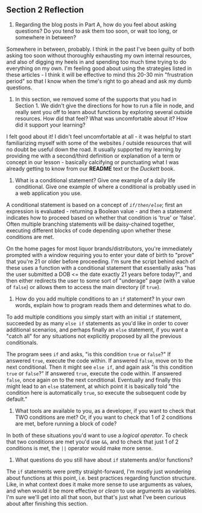 ## Section 2 Reflection

1. Regarding the blog posts in Part A, how do you feel about asking questions? Do you tend to ask them too soon, or wait too long, or somewhere in between?

Somewhere in between, probably.  I think in the past I've been guilty of both asking too soon without thoroughly exhausting my own internal resources, and also of digging my heels in and spending too much time trying to do everything on my own.  I'm feeling good about using the strategies listed in these articles - I think it will be effective to mind this 20-30 min "frustration period" so that I know when the time's right to go ahead and ask my dumb questions.   

1. In this section, we removed some of the supports that you had in Section 1. We didn't give the directions for how to run a file in node, and really sent you off to learn about functions by exploring several outside resources. How did that feel? What was uncomfortable about it? How did it support your learning?

I felt good about it!  I didn't feel uncomfortable at all - it was helpful to start familiarizing myself with some of the websites / outside resources that will no doubt be useful down the road.  It usually supported my learning by providing me with a second/third definition or explanation of a term or concept in our lesson - basically calcifying or punctuating what I was already getting to know from our **README** text or the *Duckett* book.  

1. What is a conditional statement? Give one example of a daily life conditional. Give one example of where a conditional is probably used in a web application you use.

A conditional statement is based on a concept of *`if/then/else`*; first an expression is evaluated - returning a Boolean value - and then a statement indicates how to proceed based on whether that condition is 'true' or 'false'.  Often multiple branching statements will be daisy-chained together, executing different blocks of code depending upon whether these conditions are met.

On the home pages for most liquor brands/distributors, you're immediately prompted with a window requiring you to enter your date of birth to "prove" that you're 21 or older before proceeding.  I'm sure the script behind each of these uses a function with a conditional statement that essentially asks "has the user submitted a DOB <= the date exactly 21 years before today?", and then either redirects the user to some sort of "underage" page (with a value of `false`) or allows them to access the main directory (if `true`).

1. How do you add multiple conditions to an `if` statement? In your own words, explain how to program reads them and determines what to do.

To add multiple conditions you simply start with an initial `if` statement, succeeded by as many `else if` statements as you'd like in order to cover additional scenarios, and perhaps finally an `else` statement, if you want a "catch all" for any situations not explicitly proposed by all the previous conditionals.  

The program sees `if` and asks, "is this condition `true` or `false`?"  If answered `true`, execute the code within.  If answered `false`, move on to the next conditional.  Then it might see `else if`, and again ask "is this condition `true` or `false`?"  If answered `true`, execute the code within.  If answered `false`, once again on to the next conditional.  Eventually and finally this might lead to an `else` statement, at which point it is basically told "the condition here is automatically `true`, so execute the subsequent code by default."

1. What tools are available to you, as a developer, if you want to check that TWO conditions are met? Or, if you want to check that 1 of 2 conditions are met, before running a block of code?

In both of these situations you'd want to use a *logical operator*.  To check that two conditions are met you'd use `&&`, and to check that just 1 of 2 conditions is met, the `||` operator would make more sense.  

1. What questions do you still have about `if` statements and/or functions?

The `if` statements were pretty straight-forward, I'm mostly just wondering about functions at this point, i.e. best practices regarding function structure.  Like, in what context does it make more sense to use arguments as values, and when would it be more effective or *clean* to use arguments as variables.  I'm sure we'll get into all that soon, but that's just what I've been curious about after finishing this section.  

